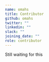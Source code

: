 ```yaml
---
name: omahs
title: Contributor
github: omahs
twitter: ""
linkedin: ""
slack: ""
joining_date: ""
role: contributor
---
```


Still waiting for this
